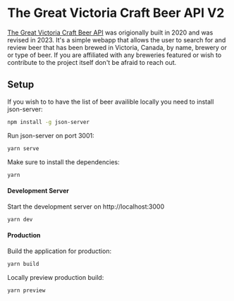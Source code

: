 # The Great Victoria Craft Beer API V2

[The Great Victoria Craft Beer API](#) was origionally built in 2020 and was revised in 2023. It's a simple webapp that allows the user to search for and review beer that has been brewed in Victoria, Canada, by name, brewery or or type of beer.
If you are affiliated with any breweries featured or wish to contribute to the project itself don't be afraid to reach out.

## Setup

If you wish to to have the list of beer availible locally you need to install json-server:

```bash
npm install -g json-server
```

Run json-server on port 3001:

```bash
yarn serve
```

Make sure to install the dependencies:

```bash
yarn
```

#### Development Server

Start the development server on http://localhost:3000

```bash
yarn dev
```

#### Production

Build the application for production:

```bash
yarn build
```

Locally preview production build:

```bash
yarn preview
```
